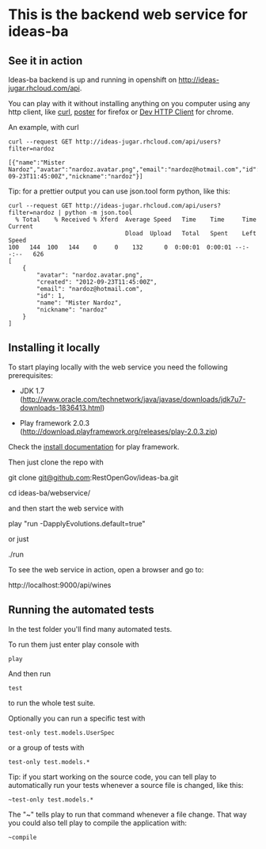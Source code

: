 This is the backend web service for ideas-ba
============================================

## See it in action

Ideas-ba backend is up and running in openshift on http://ideas-jugar.rhcloud.com/api.

You can play with it without installing anything on you computer using any http client, like [curl](http://en.wikipedia.org/wiki/CURL), [poster](https://addons.mozilla.org/es/firefox/addon/poster/) for firefox or [Dev HTTP Client](https://chrome.google.com/webstore/detail/aejoelaoggembcahagimdiliamlcdmfm) for chrome.

An example, with curl

```
curl --request GET http://ideas-jugar.rhcloud.com/api/users?filter=nardoz

[{"name":"Mister Nardoz","avatar":"nardoz.avatar.png","email":"nardoz@hotmail.com","id":1,"created":"2012-09-23T11:45:00Z","nickname":"nardoz"}]
```

Tip: for a prettier output you can use json.tool form python, like this:

```
curl --request GET http://ideas-jugar.rhcloud.com/api/users?filter=nardoz | python -m json.tool
  % Total    % Received % Xferd  Average Speed   Time    Time     Time  Current
                                 Dload  Upload   Total   Spent    Left  Speed
100   144  100   144    0     0    132      0  0:00:01  0:00:01 --:--:--   626
[
    {
        "avatar": "nardoz.avatar.png", 
        "created": "2012-09-23T11:45:00Z", 
        "email": "nardoz@hotmail.com", 
        "id": 1, 
        "name": "Mister Nardoz", 
        "nickname": "nardoz"
    }
]
```

## Installing it locally

To start playing locally with the web service you need the following prerequisites:

- JDK 1.7 (http://www.oracle.com/technetwork/java/javase/downloads/jdk7u7-downloads-1836413.html)

- Play framework 2.0.3 (http://download.playframework.org/releases/play-2.0.3.zip)

Check the [install documentation](http://www.playframework.org/documentation/latest/Installing) for play framework.

Then just clone the repo with

git clone git@github.com:RestOpenGov/ideas-ba.git

cd ideas-ba/webservice/

and then start the web service with

play "run -DapplyEvolutions.default=true"

or just

./run

To see the web service in action, open a browser and go to:

http://localhost:9000/api/wines

## Running the automated tests

In the test folder you'll find many automated tests.

To run them just enter play console with

```
play
```

And then run

```
test
```

to run the whole test suite.

Optionally you can run a specific test with

```
test-only test.models.UserSpec
```

or a group of tests with

```
test-only test.models.*
```

Tip: if you start working on the source code, you can tell play to automatically run your tests whenever a source file is changed, like this:

```
~test-only test.models.*
```

The "~" tells play to run that command whenever a file change. That way you could also tell play to compile the application with:

```
~compile
```